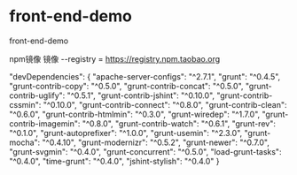 front-end-demo
==============

front-end-demo

npm镜像
镜像 --registry = https://registry.npm.taobao.org

"devDependencies": {
    "apache-server-configs": "^2.7.1",
    "grunt": "^0.4.5",
    "grunt-contrib-copy": "^0.5.0",
    "grunt-contrib-concat": "^0.5.0",
    "grunt-contrib-uglify": "^0.5.1",
    "grunt-contrib-jshint": "^0.10.0",
    "grunt-contrib-cssmin": "^0.10.0",
    "grunt-contrib-connect": "^0.8.0",
    "grunt-contrib-clean": "^0.6.0",
    "grunt-contrib-htmlmin": "^0.3.0",
    "grunt-wiredep": "^1.7.0",
    "grunt-contrib-imagemin": "^0.8.0",
    "grunt-contrib-watch": "^0.6.1",
    "grunt-rev": "^0.1.0",
    "grunt-autoprefixer": "^1.0.0",
    "grunt-usemin": "^2.3.0",
    "grunt-mocha": "^0.4.10",
    "grunt-modernizr": "^0.5.2",
    "grunt-newer": "^0.7.0",
    "grunt-svgmin": "^0.4.0",
    "grunt-concurrent": "^0.5.0",
    "load-grunt-tasks": "^0.4.0",
    "time-grunt": "^0.4.0",
    "jshint-stylish": "^0.4.0"
  }
